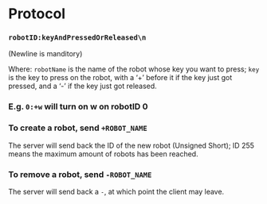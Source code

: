 # Protocol

### `robotID:keyAndPressedOrReleased\n`
(Newline is manditory)

Where:
`robotName` is the name of the robot whose key you want to press;
`key` is the key to press on the robot, with a ‘+’ before it if the key just got pressed, and a ‘-’ if the 
key just got released.

### E.g. `0:+w` will turn on w on robotID 0

### To create a robot, send `+ROBOT_NAME`
The server will send back the ID of the new robot (Unsigned Short); ID 255 means the maximum amount of robots has been reached.

### To remove a robot, send `-ROBOT_NAME`
The server will send back a `-`, at which point the client may leave.

